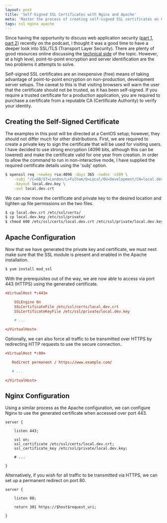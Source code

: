 ```yaml
---
layout: post
title: 'Self-Signed SSL Certificates with Nginx and Apache'
meta: 'Master the process of creating self-signed SSL certificates on CentOS for secure development environments using Nginx and Apache.'
tags: ssl nginx apache
---
```


Since having the opportunity to discuss web application security ([part 1](http://threedevsandamaybe.com/posts/web-application-security-part-1/), [part 2](http://threedevsandamaybe.com/posts/web-application-security-part-2/)) recently on the podcast, I thought it was a good time to have a deeper look into SSL/TLS (Transport Layer Security).
There are plenty of good resources online discussing the [technical side](http://www.youtube.com/watch?v=iQsKdtjwtYI) of the topic.
However, at a high level, point-to-point encryption and server identification are the two problems it attempts to solve.

<!--more-->

Self-signed SSL certificates are an inexpensive (free) means of taking advantage of point-to-point encryption on non-production, development server setups.
The caveat to this is that visiting browsers will warn the user that the certificate should not be trusted, as it has been self-signed.
If you require a trusted certificate for a production application, you are required to purchase a certificate from a reputable CA (Certificate Authority) to verify your identity.

## Creating the Self-Signed Certificate

The examples in this post will be directed at a CentOS setup; however, they should not differ much for other distributions.
First, we are required to create a private key to sign the certificate that will be used for visiting users.
I have decided to use strong encryption (4096 bits, although this can be lowered) and make the certificate valid for one year from creation.
In order to allow the command to run in non-interactive mode, I have supplied the required certificate details using the 'subj' option.

```bash
$ openssl req -newkey rsa:4096 -days 365 -nodes -x509 \
    -subj "/C=GB/ST=London/L=Fulham/O=Local/OU=Development/CN=local.dev/emailAddress=email@local.dev" \
    -keyout local.dev.key \
    -out local.dev.crt
```

We can now move the certificate and private key to the desired location and tighten up file permissions on the two files.

```bash
$ cp local.dev.crt /etc/ssl/certs/
$ cp local.dev.key /etc/ssl/private/
$ chmod 600 /etc/ssl/certs/local.dev.crt /etc/ssl/private/local.dev.key
```

## Apache Configuration

Now that we have generated the private key and certificate, we must next make sure that the SSL module is present and enabled in the Apache installation.

```bash
$ yum install mod_ssl
```

With the prerequisites out of the way, we are now able to access via port 443 (HTTPS) using the generated certificate.

```conf
<VirtualHost *:443>

    SSLEngine On
    SSLCertificateFile /etc/ssl/certs/local.dev.crt
    SSLCertificateKeyFile /etc/ssl/private/local.dev.key

    # ...

</VirtualHost>
```

Optionally, we can also force all traffic to be transmitted over HTTPS by redirecting HTTP requests to use the secure connection.

```conf
<VirtualHost *:80>

   Redirect permanent / https://www.example.com/

   # ...

</VirtualHost>
```

## Nginx Configuration

Using a similar process as the Apache configuration, we can configure Nginx to use the generated certificate when accessed over port 443.

```nginx
server {

    listen 443;

    ssl on;
    ssl_certificate /etc/ssl/certs/local.dev.crt;
    ssl_certificate_key /etc/ssl/private/local.dev.key;

    # ...

}
```

Alternatively, if you wish for all traffic to be transmitted via HTTPS, we can set up a permanent redirect on port 80.

```nginx
server {

    listen 80;

    return 301 https://$host$request_uri;

}
```
